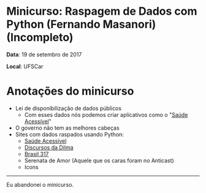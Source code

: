 # Minicurso: Raspagem de Dados com Python (Fernando Masanori) (Incompleto)

**Data**: 19 de setembro de 2017

**Local**: UFSCar

# Anotações do minicurso

- Lei de disponibilização de dados públicos
  - Com esses dados nós podemos criar aplicativos como o "[Saúde Acessível](https://www.saudeacessivel.com.br/)"
- O governo não tem as melhores cabeças
- Sites com dados raspados usando Python:
  - [Saúde Acessível](https://www.saudeacessivel.com.br/)
  - [Discursos da Dilma](http://discursosdilma.epocanegocios.globo.com/)
  - [Brasil 317](http://www.brasil317.com.br/)
  - Serenata de Amor (Aquele que os caras foram no Anticast)
  - Icons

***

Eu abandonei o minicurso.